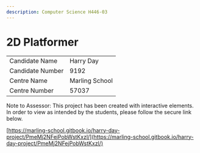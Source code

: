 ```yaml
---
description: Computer Science H446-03
---
```


# 2D Platformer

|                  |                |
| ---------------- | -------------- |
| Candidate Name   | Harry Day      |
| Candidate Number | 9192           |
| Centre Name      | Marling School |
| Centre Number    | 57037          |

Note to Assessor: This project has been created with interactive elements. In order to view as intended by the students, please follow the secure link below.

[https://marling-school.gitbook.io/harry-day-project/PmeMj2NFejPobWstKxzl/](https://marling-school.gitbook.io/harry-day-project/PmeMj2NFejPobWstKxzl/)
